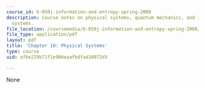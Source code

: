 ```yaml
---
course_id: 6-050j-information-and-entropy-spring-2008
description: Course notes on physical systems, quantum mechanics, and information
  systems.
file_location: /coursemedia/6-050j-information-and-entropy-spring-2008/af6e229b71f1e906eaafbdfad10972d3_MIT6_050JS08_chapter10.pdf
file_type: application/pdf
layout: pdf
title: 'Chapter 10: Physical Systems'
type: course
uid: af6e229b71f1e906eaafbdfad10972d3

---
```

None